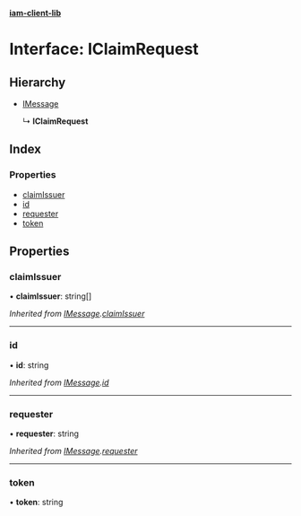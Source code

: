 **[iam-client-lib](../README.md)**

# Interface: IClaimRequest

## Hierarchy

* [IMessage](imessage.md)

  ↳ **IClaimRequest**

## Index

### Properties

* [claimIssuer](iclaimrequest.md#claimissuer)
* [id](iclaimrequest.md#id)
* [requester](iclaimrequest.md#requester)
* [token](iclaimrequest.md#token)

## Properties

### claimIssuer

•  **claimIssuer**: string[]

*Inherited from [IMessage](imessage.md).[claimIssuer](imessage.md#claimissuer)*

___

### id

•  **id**: string

*Inherited from [IMessage](imessage.md).[id](imessage.md#id)*

___

### requester

•  **requester**: string

*Inherited from [IMessage](imessage.md).[requester](imessage.md#requester)*

___

### token

•  **token**: string
